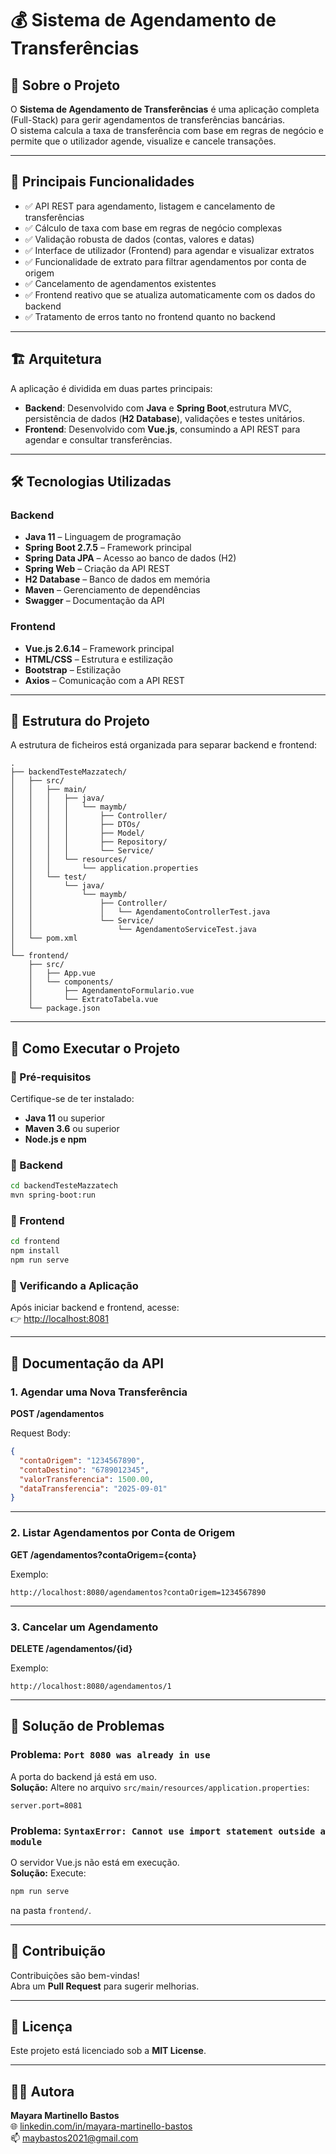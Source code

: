 # 💰 Sistema de Agendamento de Transferências

## 📌 Sobre o Projeto
O **Sistema de Agendamento de Transferências** é uma aplicação completa (Full-Stack) para gerir agendamentos de transferências bancárias.  
O sistema calcula a taxa de transferência com base em regras de negócio e permite que o utilizador agende, visualize e cancele transações.

---

## 🎯 Principais Funcionalidades
- ✅ API REST para agendamento, listagem e cancelamento de transferências
- ✅ Cálculo de taxa com base em regras de negócio complexas
- ✅ Validação robusta de dados (contas, valores e datas)
- ✅ Interface de utilizador (Frontend) para agendar e visualizar extratos
- ✅ Funcionalidade de extrato para filtrar agendamentos por conta de origem
- ✅ Cancelamento de agendamentos existentes
- ✅ Frontend reativo que se atualiza automaticamente com os dados do backend
- ✅ Tratamento de erros tanto no frontend quanto no backend

---

## 🏗️ Arquitetura
A aplicação é dividida em duas partes principais:

- **Backend**: Desenvolvido com **Java** e **Spring Boot**,estrutura MVC, persistência de dados (**H2 Database**), validações e testes unitários.
- **Frontend**: Desenvolvido com **Vue.js**, consumindo a API REST para agendar e consultar transferências.

---

## 🛠️ Tecnologias Utilizadas

### Backend
- **Java 11** – Linguagem de programação
- **Spring Boot 2.7.5** – Framework principal
- **Spring Data JPA** – Acesso ao banco de dados (H2)
- **Spring Web** – Criação da API REST
- **H2 Database** – Banco de dados em memória
- **Maven** – Gerenciamento de dependências
- **Swagger** – Documentação da API


### Frontend
- **Vue.js 2.6.14** – Framework principal
- **HTML/CSS** – Estrutura e estilização
- **Bootstrap** – Estilização
- **Axios** – Comunicação com a API REST

---

## 📁 Estrutura do Projeto
A estrutura de ficheiros está organizada para separar backend e frontend:

```
.
├── backendTesteMazzatech/
│   ├── src/
│   │   ├── main/
│   │   │   ├── java/
│   │   │   │   └── maymb/
│   │   │   │       ├── Controller/
│   │   │   │       ├── DTOs/
│   │   │   │       ├── Model/
│   │   │   │       ├── Repository/
│   │   │   │       └── Service/
│   │   │   └── resources/
│   │   │       └── application.properties
│   │   └── test/
│   │       └── java/
│   │           └── maymb/
│   │               ├── Controller/
│   │               │   └── AgendamentoControllerTest.java
│   │               └── Service/
│   │                   └── AgendamentoServiceTest.java
│   └── pom.xml
│
└── frontend/
    ├── src/
    │   ├── App.vue
    │   └── components/
    │       ├── AgendamentoFormulario.vue
    │       └── ExtratoTabela.vue
    └── package.json
```

---

## 🚀 Como Executar o Projeto

### 🔹 Pré-requisitos
Certifique-se de ter instalado:
- **Java 11** ou superior
- **Maven 3.6** ou superior
- **Node.js e npm**

### 🔹 Backend
```bash
cd backendTesteMazzatech
mvn spring-boot:run
```

### 🔹 Frontend
```bash
cd frontend
npm install
npm run serve
```

### 🔹 Verificando a Aplicação
Após iniciar backend e frontend, acesse:  
👉 [http://localhost:8081](http://localhost:8081)

---

## 📖 Documentação da API

### 1. Agendar uma Nova Transferência
**POST /agendamentos**

Request Body:
```json
{
  "contaOrigem": "1234567890",
  "contaDestino": "6789012345",
  "valorTransferencia": 1500.00,
  "dataTransferencia": "2025-09-01"
}
```

---

### 2. Listar Agendamentos por Conta de Origem
**GET /agendamentos?contaOrigem={conta}**

Exemplo:
```
http://localhost:8080/agendamentos?contaOrigem=1234567890
```

---

### 3. Cancelar um Agendamento
**DELETE /agendamentos/{id}**

Exemplo:
```
http://localhost:8080/agendamentos/1
```

---

## 🐛 Solução de Problemas

### Problema: `Port 8080 was already in use`
A porta do backend já está em uso.  
**Solução:** Altere no arquivo `src/main/resources/application.properties`:
```properties
server.port=8081
```

### Problema: `SyntaxError: Cannot use import statement outside a module`
O servidor Vue.js não está em execução.  
**Solução:** Execute:
```bash
npm run serve
```
na pasta `frontend/`.

---

## 🤝 Contribuição
Contribuições são bem-vindas!  
Abra um **Pull Request** para sugerir melhorias.

---

## 📜 Licença
Este projeto está licenciado sob a **MIT License**.

---

## 👩‍💻 Autora

**Mayara Martinello Bastos**  
🌐 [linkedin.com/in/mayara-martinello-bastos](https://www.linkedin.com/in/mayara-martinello-bastos)  
📫 maybastos2021@gmail.com
